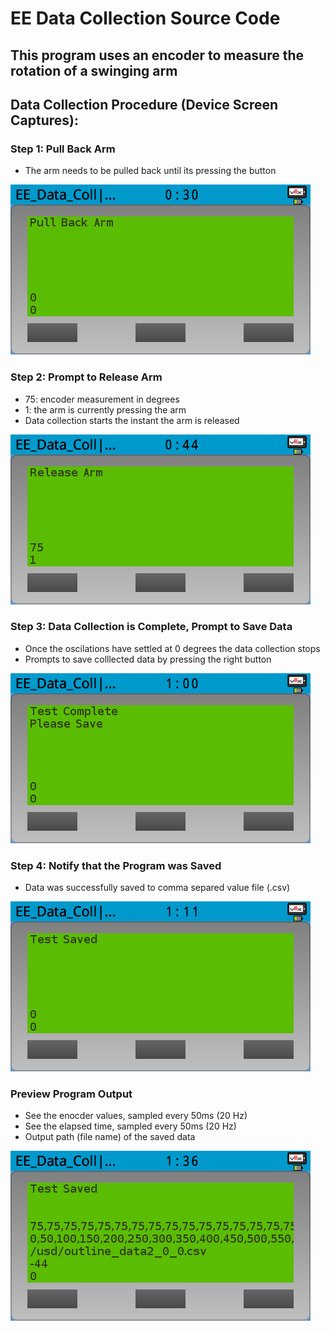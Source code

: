 # EE Data Collection Source Code
## This program uses an encoder to measure the rotation of a swinging arm

## Data Collection Procedure (Device Screen Captures):
### Step 1: Pull Back Arm
- The arm needs to be pulled back until its pressing the button

![Pull Back](https://github.com/Udit8348/EE_Source_Code/blob/master/Screen_Captures/pull_back.png)
### Step 2: Prompt to Release Arm
- 75: encoder measurement in degrees
- 1: the arm is currently pressing the arm
- Data collection starts the instant the arm is released

![Release](https://github.com/Udit8348/EE_Source_Code/blob/master/Screen_Captures/release.png)
### Step 3: Data Collection is Complete, Prompt to Save Data
- Once the oscilations have settled at 0 degrees the data collection stops
- Prompts to save colllected data by pressing the right button

![Complete](https://github.com/Udit8348/EE_Source_Code/blob/master/Screen_Captures/test_complete.png)
### Step 4: Notify that the Program was Saved
- Data was successfully saved to comma separed value file (.csv)

![Saved](https://github.com/Udit8348/EE_Source_Code/blob/master/Screen_Captures/test_saved.png)
### Preview Program Output
- See the enocder values, sampled every 50ms (20 Hz)
- See the elapsed time, sampled every 50ms (20 Hz)
- Output path (file name) of the saved data

![debug image](https://github.com/Udit8348/EE_Source_Code/blob/master/Screen_Captures/debug.png)

